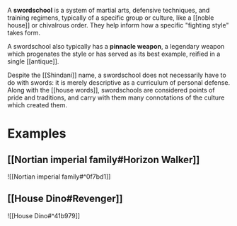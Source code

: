 A **swordschool** is a system of martial arts, defensive techniques, and training regimens, typically of a specific group or culture, like a [[noble house]] or chivalrous order. They help inform how a specific "fighting style" takes form. 

A swordschool also typically has a **pinnacle weapon**, a legendary weapon which progenates the style or has served as its best example, reified in a single [[antique]].

Despite the [[Shindani]] name, a swordschool does not necessarily have to do with swords: it is merely descriptive as a curriculum of personal defense. Along with the [[house words]], swordschools are considered points of pride and traditions, and carry with them many connotations of the culture which created them. 
# Examples

## [[Nortian imperial family#Horizon Walker]]
![[Nortian imperial family#^0f7bd1]]

## [[House Dino#Revenger]]
![[House Dino#^41b979]]